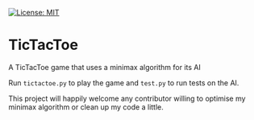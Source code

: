 [![License: MIT](https://img.shields.io/badge/License-MIT-yellow.svg)](https://opensource.org/licenses/MIT)
# TicTacToe
A TicTacToe game that uses a minimax algorithm for its AI

Run `tictactoe.py` to play the game and `test.py` to run tests on the AI.

This project will happily welcome any contributor willing to optimise my minimax algorithm or
clean up my code a little.